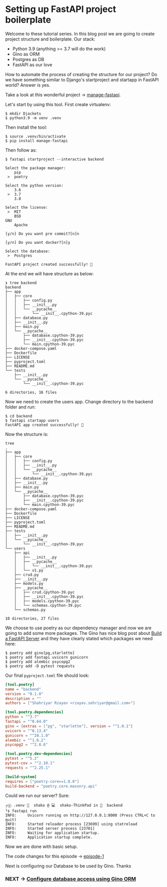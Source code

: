 # Setting up FastAPI project boilerplate

Welcome to these tutorial series. In this blog post we are going to create project structure and boilerplate.
Our stack:

* Python 3.9 (anything >= 3.7 will do the work)
* Gino as ORM
* Postgres as DB
* FastAPI as our love

How to automate the process of creating the structure for our project?
Do we have something similar to Django's startproject and startapp in FastAPI world? Answer is yes.

Take a look at this wonderful project -> [manage-fastapi](https://github.com/ycd/manage-fastapi).

Let's start by using this tool. First create virtualenv:

```shell
$ mkdir Djackets
$ python3.9 -m venv .venv
```

Then install the tool:

```shell
$ source .venv/bin/activate
$ pip install manage-fastapi 
```

Then follow as:

```shell
$ fastapi startproject --interactive backend

Select the package manager: 
    pip               
 >  poetry

Select the python version:
    3.6                
 >  3.7
    3.8

Select the license:
 >  MIT  
    BSD                                                                                                                            GNU
    Apache

[y/n] Do you want pre commit?[n]n

[y/n] Do you want docker?[n]y 

Select the database:
 >  Postgres

FastAPI project created successfully! 🎉
```

At the end we will have structure as below:

```shell
❯ tree backend
backend
├── app
│   ├── core
│   │   ├── config.py
│   │   ├── __init__.py
│   │   └── __pycache__
│   │       └── __init__.cpython-39.pyc
│   ├── database.py
│   ├── __init__.py
│   ├── main.py
│   └── __pycache__
│       ├── database.cpython-39.pyc
│       ├── __init__.cpython-39.pyc
│       └── main.cpython-39.pyc
├── docker-compose.yaml
├── Dockerfile
├── LICENSE
├── pyproject.toml
├── README.md
└── tests
    ├── __init__.py
    └── __pycache__
        └── __init__.cpython-39.pyc

6 directories, 16 files
```

Now we need to create the users app. Change directory to the backend folder and run:

```shell
$ cd backend
$ fastapi startapp users
FastAPI app created successfully! 🎉
```

Now the structure is:

```shell
tree 
.
├── app
│   ├── core
│   │   ├── config.py
│   │   ├── __init__.py
│   │   └── __pycache__
│   │       └── __init__.cpython-39.pyc
│   ├── database.py
│   ├── __init__.py
│   ├── main.py
│   └── __pycache__
│       ├── database.cpython-39.pyc
│       ├── __init__.cpython-39.pyc
│       └── main.cpython-39.pyc
├── docker-compose.yaml
├── Dockerfile
├── LICENSE
├── pyproject.toml
├── README.md
├── tests
│   ├── __init__.py
│   └── __pycache__
│       └── __init__.cpython-39.pyc
└── users
    ├── api
    │   ├── __init__.py
    │   ├── __pycache__
    │   │   └── __init__.cpython-39.pyc
    │   └── v1.py
    ├── crud.py
    ├── __init__.py
    ├── models.py
    ├── __pycache__
    │   ├── crud.cpython-39.pyc
    │   ├── __init__.cpython-39.pyc
    │   ├── models.cpython-39.pyc
    │   └── schemas.cpython-39.pyc
    └── schemas.py

10 directories, 27 files
```

We choose to use poetry as our dependency manager and now we are going to add some more packages.
The Gino has nice blog post about [Build a FastAPI Server](https://python-gino.org/docs/en/master/tutorials/fastapi.html) and they have clearly stated which packages we need here:

```shell
$ poetry add gino[pg,starlette]
$ poetry add fastapi uvicorn gunicorn
$ poetry add alembic psycopg2
$ poetry add -D pytest requests
```

Our final `pyproject.toml` file should look:

```toml
[tool.poetry]
name = "backend"
version = "0.1.0"
description = ""
authors = ["Shahriyar Rzayev <rzayev.sehriyar@gmail.com>"]

[tool.poetry.dependencies]
python = "^3.7"
fastapi = "^0.64.0"
gino = {extras = ["pg", "starlette"], version = "^1.0.1"}
uvicorn = "^0.13.4"
gunicorn = "^20.1.0"
alembic = "^1.6.2"
psycopg2 = "^2.8.6"

[tool.poetry.dev-dependencies]
pytest = "^5.2"
pytest-cov = "^2.10.1"
requests = "^2.25.1"

[build-system]
requires = ["poetry-core>=1.0.0"]
build-backend = "poetry.core.masonry.api"
```

Could we run our server? Sure:

```shell
┌ⓔ .venv 💁  shako @ 💻  shako-ThinkPad in 📁  backend
└❯ fastapi run
INFO:     Uvicorn running on http://127.0.0.1:8000 (Press CTRL+C to quit)
INFO:     Started reloader process [23699] using statreload
INFO:     Started server process [23701]
INFO:     Waiting for application startup.
INFO:     Application startup complete.
```

Now we are done with basic setup.

The code changes for this episode -> [episode-1](https://github.com/ShahriyarR/ecommerce-nuxtjs-fastapi-backend/tree/episode_1)

Next is configuring our Database to be used by Gino.
Thanks

### NEXT -> [Configure database access using Gino ORM](./ecommerce-configure-db)
